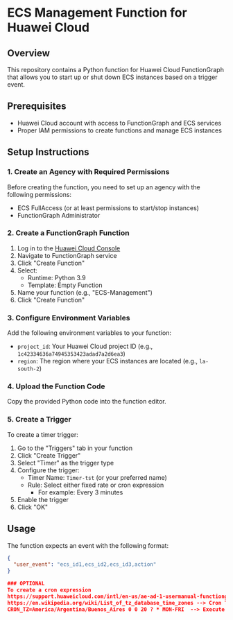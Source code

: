 # ECS Management Function for Huawei Cloud

## Overview
This repository contains a Python function for Huawei Cloud FunctionGraph that allows you to start up or shut down ECS instances based on a trigger event.

## Prerequisites
- Huawei Cloud account with access to FunctionGraph and ECS services
- Proper IAM permissions to create functions and manage ECS instances

## Setup Instructions

### 1. Create an Agency with Required Permissions
Before creating the function, you need to set up an agency with the following permissions:
- ECS FullAccess (or at least permissions to start/stop instances)
- FunctionGraph Administrator

### 2. Create a FunctionGraph Function
1. Log in to the [Huawei Cloud Console](https://console.huaweicloud.com/)
2. Navigate to FunctionGraph service
3. Click "Create Function"
4. Select:
   - Runtime: Python 3.9
   - Template: Empty Function
5. Name your function (e.g., "ECS-Management")
6. Click "Create Function"

### 3. Configure Environment Variables
Add the following environment variables to your function:
- `project_id`: Your Huawei Cloud project ID (e.g., `1c42334636a74945353423adad7a2d6ea3`)
- `region`: The region where your ECS instances are located (e.g., `la-south-2`)

### 4. Upload the Function Code
Copy the provided Python code into the function editor.

### 5. Create a Trigger
To create a timer trigger:

1. Go to the "Triggers" tab in your function
2. Click "Create Trigger"
3. Select "Timer" as the trigger type
4. Configure the trigger:
   - Timer Name: `Timer-tst` (or your preferred name)
   - Rule: Select either fixed rate or cron expression
     - For example: Every 3 minutes
5. Enable the trigger
6. Click "OK"

## Usage
The function expects an event with the following format:
```json
{
  "user_event": "ecs_id1,ecs_id2,ecs_id3,action"
}

### OPTIONAL
To create a cron expression
https://support.huaweicloud.com/intl/en-us/ae-ad-1-usermanual-functiongraph/functiongraph_01_0908.html --> Cron Expression
https://en.wikipedia.org/wiki/List_of_tz_database_time_zones --> Cron TimeZones use TZ Identifier
CRON_TZ=America/Argentina/Buenos_Aires 0 0 20 ? * MON-FRI  --> Execute a task Monday to Friday at 20hrs GMT -3 (Arg Time Zone)


